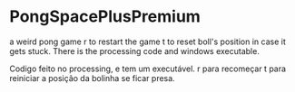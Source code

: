 # PongSpacePlusPremium
a weird pong game
r to restart the game
t to reset boll's position in case it gets stuck.
There is the processing code and windows executable.


Codigo feito no processing, e tem um executável.
r para recomeçar 
t para reiniciar a posição da bolinha se ficar presa.
